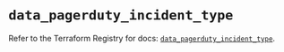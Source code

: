 # `data_pagerduty_incident_type`

Refer to the Terraform Registry for docs: [`data_pagerduty_incident_type`](https://registry.terraform.io/providers/pagerduty/pagerduty/3.27.0/docs/data-sources/incident_type).
